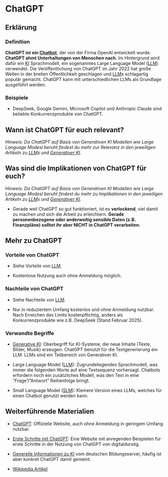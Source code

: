 # ChatGPT
## Erklärung

### Definition

**ChatGPT ist ein [Chatbot](https://civic-data.de/selbstlernmaterial/#chatbot)**, der von der Firma OpenAI entwickelt wurde. **ChatGPT ahmt Unterhaltungen von Menschen nach**. Im Hintergrund wird dafür ein [KI](https://civic-data.de/selbstlernmaterial/#ki) Sprachmodell, ein sogenanntes Large Language Model ([LLM](https://civic-data.de/selbstlernmaterial/#llm)) verwendet. Die Veröffentlichung von ChatGPT im Jahr 2022 hat große Wellen in der breiten Öffentlichkeit geschlagen und [LLM](https://civic-data.de/selbstlernmaterial/#llm)s schlagartig populär gemacht. ChatGPT kann mit unterschiedlichen LLMs als Grundlage ausgeführt werden.

### Beispiele

- DeepSeek, Google Gemini, Microsoft Copilot und Anthropic Claude sind beliebte Konkurrenzprodukte von ChatGPT.

## Wann ist ChatGPT für euch relevant? 

*Hinweis: Da ChatGPT auf Basis von Generativen KI Modellen wie Large Language Modesl beruht findest du mehr zur Relevanz in den jeweiligen Artikeln zu [LLM](https://civic-data.de/selbstlernmaterial/#llm)s und [Generativer KI](https://civic-data.de/selbstlernmaterial/#generative-ki).*

## Was sind die Implikationen von ChatGPT für euch? 

*Hinweis: Da ChatGPT auf Basis von Generativen KI Modellen wie Large Language Modesl beruht findest du mehr zu Implikationen in den jeweiligen Artikeln zu [LLM](https://civic-data.de/selbstlernmaterial/#llm)s und [Generativer KI](https://civic-data.de/selbstlernmaterial/#generative-ki).*

- Gerade weil ChatGPT so gut funktioniert, ist es **verlockend**, viel damit zu machen und sich die Arbeit zu erleichtern. **Gerade personenbezogene oder anderweitig sensible Daten (z.B. Finanzpläne) solltet ihr aber NICHT in ChatGPT verarbeiten.**

## Mehr zu ChatGPT

### Vorteile von ChatGPT

- Siehe Vorteile von [LLM](https://civic-data.de/selbstlernmaterial/#llm).

- Kostenlose Nutzung auch ohne Anmeldung möglich.

### Nachteile von ChatGPT

- Siehe Nachteile von [LLM](https://civic-data.de/selbstlernmaterial/#llm).

- Nur in reduziertem Umfang kostenlos und ohne Anmeldung nutzbar. Nach Erreichen des Limits kostenpflichtig, anders als Konkurrenzprodukte wie z.B. DeepSeek (Stand Februar 2025).

### Verwandte Begriffe

- [Generative KI](https://civic-data.de/selbstlernmaterial/#generative-ki): Oberbegriff für KI-Systeme, die neue Inhalte (Texte, Bilder, Musik) erzeugen. ChatGPT benutzt für die Textgenerierung ein LLM. LLMs sind ein Teilbereich von Generativer KI.

- Large Language Model ([LLM](https://civic-data.de/selbstlernmaterial/#llm)): Zugrundeliegendes Sprachmodell, was immer die folgenden Worte auf eine Textsequenz vorhersagt. Chatbots erfordern noch ein zusätzliches Modell, was den Text in eine “Frage”/”Antwort” Reihenfolge bringt.

- Small Language Model ([SLM](https://civic-data.de/selbstlernmaterial/#slm)): Kleinere Version eines LLMs, welches für einen Chatbot genutzt werden kann.

## Weiterführende Materialien

- [ChatGPT](https://chatgpt.com/): Offizielle Website, auch ohne Anmeldung in geringem Umfang nutzbar.

- [Erste Schritte mit ChatGPT](https://digitaldurstig.de/prompts/): Eine Website mit anregenden Beispielen für erste Schritte in der Nutzung von ChatGPT von digitaldurstig.

- [Generelle Informationen zu KI](https://www.bildungsserver.de/kuenstliche-intelligenz-ki-in-der-sozialen-arbeit-13030-de.html#Fuer_die_Praxis_KI_Tools_und_Materialien) vom deutschen Bildungsserver, häufig ist aber konkret ChatGPT damit gemeint.

- [Wikipedia Artikel](https://de.wikipedia.org/wiki/ChatGPT)
